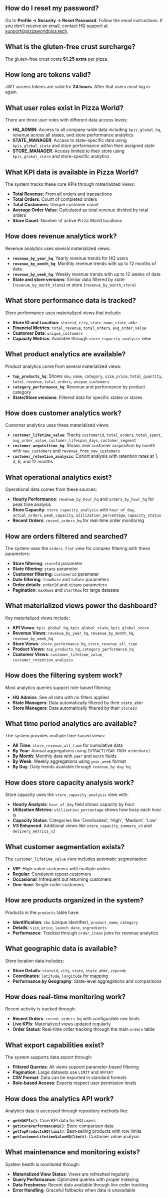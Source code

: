 ## How do I reset my password?
Go to **Profile → Security → Reset Password**. Follow the email instructions. If you don't receive an email, contact HQ support at support@pizzaworldplus.tech.

## What is the gluten-free crust surcharge?
The gluten-free crust costs **$1.25 extra** per pizza.

## How long are tokens valid?
JWT access tokens are valid for **24 hours**. After that users must log in again.

## What user roles exist in Pizza World?
There are three user roles with different data access levels:
- **HQ_ADMIN**: Access to all company-wide data including `kpis_global_hq`, revenue across all states, and store performance analytics
- **STATE_MANAGER**: Access to state-specific data using `kpis_global_state` and store performance within their assigned state
- **STORE_MANAGER**: Access limited to their store using `kpis_global_store` and store-specific analytics

## What KPI data is available in Pizza World?
The system tracks these core KPIs through materialized views:
- **Total Revenue**: From all orders and transactions
- **Total Orders**: Count of completed orders
- **Total Customers**: Unique customer count
- **Average Order Value**: Calculated as total revenue divided by total orders
- **Store Count**: Number of active Pizza World locations

## How does revenue analytics work?
Revenue analytics uses several materialized views:
- **`revenue_by_year_hq`**: Yearly revenue trends for HQ users
- **`revenue_by_month_hq`**: Monthly revenue trends with up to 12 months of data
- **`revenue_by_week_hq`**: Weekly revenue trends with up to 12 weeks of data
- **State and store versions**: Similar data filtered by state (`revenue_by_month_state`) or store (`revenue_by_month_store`)

## What store performance data is tracked?
Store performance uses materialized views that include:
- **Store ID and Location**: `storeid`, `city`, `state_name`, `state_abbr`
- **Financial Metrics**: `total_revenue`, `total_orders`, `avg_order_value`
- **Customer Data**: `unique_customers`
- **Capacity Metrics**: Available through `store_capacity_analysis` view

## What product analytics are available?
Product analytics come from several materialized views:
- **`top_products_hq`**: Shows `sku`, `name`, `category`, `size`, `price`, `total_quantity`, `total_revenue`, `total_orders`, `unique_customers`
- **`category_performance_hq`**: Revenue and performance by product category
- **State/Store versions**: Filtered data for specific states or stores

## How does customer analytics work?
Customer analytics uses these materialized views:
- **`customer_lifetime_value`**: Tracks `customerid`, `total_orders`, `total_spent`, `avg_order_value`, `customer_lifespan_days`, `customer_segment`
- **`customer_acquisition_hq`**: Shows new customer acquisition by month with `new_customers` and `revenue_from_new_customers`
- **`customer_retention_analysis`**: Cohort analysis with retention rates at 1, 3, 6, and 12 months

## What operational analytics exist?
Operational data comes from these sources:
- **Hourly Performance**: `revenue_by_hour_hq` and `orders_by_hour_hq` for peak time analysis
- **Store Capacity**: `store_capacity_analysis` with `hour_of_day`, `actual_orders`, `peak_capacity`, `utilization_percentage`, `capacity_status`
- **Recent Orders**: `recent_orders_hq` for real-time order monitoring

## How are orders filtered and searched?
The system uses the `orders_flat` view for complex filtering with these parameters:
- **Store filtering**: `storeId` parameter
- **State filtering**: `state` parameter  
- **Customer filtering**: `customerId` parameter
- **Date filtering**: `fromDate` and `toDate` parameters
- **Order details**: `orderId` and `nitems` parameters
- **Pagination**: `maxRows` and `startRow` for large datasets

## What materialized views power the dashboard?
Key materialized views include:
- **KPI Views**: `kpis_global_hq`, `kpis_global_state`, `kpis_global_store`
- **Revenue Views**: `revenue_by_year_hq`, `revenue_by_month_hq`, `revenue_by_week_hq`
- **Store Views**: `store_performance_hq`, `store_revenue_all_time`
- **Product Views**: `top_products_hq`, `category_performance_hq`
- **Customer Views**: `customer_lifetime_value`, `customer_retention_analysis`

## How does the filtering system work?
Most analytics queries support role-based filtering:
- **HQ Admins**: See all data with no filters applied
- **State Managers**: Data automatically filtered by their `state_abbr`
- **Store Managers**: Data automatically filtered by their `storeId`

## What time period analytics are available?
The system provides multiple time-based views:
- **All Time**: `store_revenue_all_time` for cumulative data
- **By Year**: Annual aggregations using `EXTRACT(YEAR FROM orderdate)`
- **By Month**: Monthly data with `year` and `month` fields
- **By Week**: Weekly aggregations using `year_week` format
- **By Day**: Daily trends available through `revenue_by_day_hq`

## How does store capacity analysis work?
Store capacity uses the `store_capacity_analysis` view with:
- **Hourly Analysis**: `hour_of_day` field shows capacity by hour
- **Utilization Metrics**: `utilization_percentage` shows how busy each hour is
- **Capacity Status**: Categories like 'Overloaded', 'High', 'Medium', 'Low'
- **V3 Enhanced**: Additional views like `store_capacity_summary_v3` and `delivery_metrics_v3`

## What customer segmentation exists?
The `customer_lifetime_value` view includes automatic segmentation:
- **VIP**: High-value customers with multiple orders
- **Regular**: Consistent repeat customers
- **Occasional**: Infrequent but returning customers  
- **One-time**: Single-order customers

## How are products organized in the system?
Products in the `products` table have:
- **Identification**: `sku` (unique identifier), `product_name`, `category`
- **Details**: `size`, `price`, `launch_date`, `ingredients`
- **Performance**: Tracked through `order_items` joins for revenue analytics

## What geographic data is available?
Store location data includes:
- **Store Details**: `storeid`, `city`, `state`, `state_abbr`, `zipcode`
- **Coordinates**: `latitude`, `longitude` for mapping
- **Performance by Geography**: State-level aggregations and comparisons

## How does real-time monitoring work?
Recent activity is tracked through:
- **Recent Orders**: `recent_orders_hq` with configurable row limits
- **Live KPIs**: Materialized views updated regularly
- **Order Status**: Real-time order tracking through the main `orders` table

## What export capabilities exist?
The system supports data export through:
- **Filtered Queries**: All views support parameter-based filtering
- **Pagination**: Large datasets use `LIMIT` and `OFFSET`
- **CSV Format**: Data can be exported in standard formats
- **Role-based Access**: Exports respect user permission levels

## How does the analytics API work?
Analytics data is accessed through repository methods like:
- **`getHQKPIs()`**: Core KPI data for HQ users
- **`getStorePerformanceHQ()`**: Store comparison data
- **`getTopProductsHQ(limit)`**: Best-selling products with row limits
- **`getCustomerLifetimeValueHQ(limit)`**: Customer value analysis

## What maintenance and monitoring exists?
System health is monitored through:
- **Materialized View Status**: Views are refreshed regularly
- **Query Performance**: Optimized queries with proper indexing
- **Data Freshness**: Recent data available through live order tracking
- **Error Handling**: Graceful fallbacks when data is unavailable

